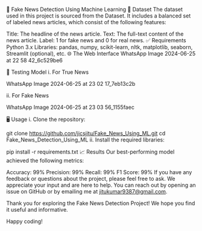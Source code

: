 📰 Fake News Detection Using Machine Learning
📄 Dataset
The dataset used in this project is sourced from the Dataset. It includes a balanced set of labeled news articles, which consist of the following features:

Title: The headline of the news article.
Text: The full-text content of the news article.
Label: 1 for fake news and 0 for real news.
✅ Requirements
Python 3.x
Libraries: pandas, numpy, scikit-learn, nltk, matplotlib, seaborn, Streamlit (optional), etc.
🌐 The Web Interface
WhatsApp Image 2024-06-25 at 22 58 42_6c529be6

🧪 Testing Model
i. For True News

WhatsApp Image 2024-06-25 at 23 02 17_7eb13c2b

ii. For Fake News

WhatsApp Image 2024-06-25 at 23 03 56_1155faec

🖥️ Usage
i. Clone the repository:

git clone https://github.com/jicsjitu/Fake_News_Using_ML.git
cd Fake_News_Detection_Using_ML
ii. Install the required libraries:

pip install -r requirements.txt
📈 Results
Our best-performing model achieved the following metrics:

Accuracy: 99%
Precision: 99%
Recall: 99%
F1 Score: 99%
If you have any feedback or questions about the project, please feel free to ask. We appreciate your input and are here to help. You can reach out by opening an issue on GitHub or by emailing me at jitukumar9387@gmail.com.

Thank you for exploring the Fake News Detection Project! We hope you find it useful and informative.

Happy coding!
